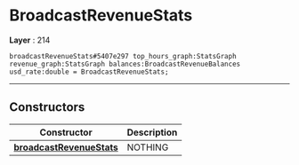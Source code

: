 # BroadcastRevenueStats

**Layer** : 214

```tl
broadcastRevenueStats#5407e297 top_hours_graph:StatsGraph revenue_graph:StatsGraph balances:BroadcastRevenueBalances usd_rate:double = BroadcastRevenueStats;
```

---

## Constructors

| Constructor | Description |
| :---: | :--- |
| [**broadcastRevenueStats**](constructor/broadcastRevenueStats) | NOTHING |